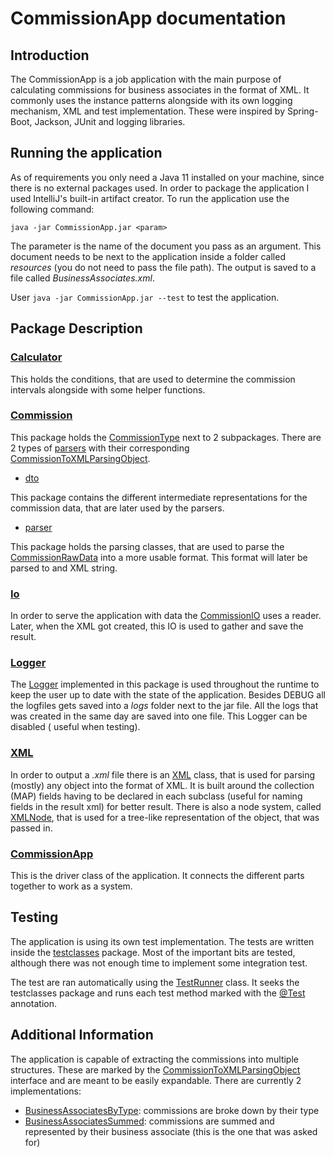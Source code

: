 # CommissionApp documentation

## Introduction

The CommissionApp is a job application with the main purpose of calculating commissions for business associates in the
format of XML. It commonly uses the instance patterns alongside with its own logging mechanism, XML and test
implementation. These were inspired by Spring-Boot, Jackson, JUnit and logging libraries.

## Running the application

As of requirements you only need a Java 11 installed on your machine, since there is no external packages used.
In order to package the application I used IntelliJ's built-in artifact creator. To run the application use the
following command:

```shell
java -jar CommissionApp.jar <param>
```

The parameter is the name of the document you pass as an argument. This document needs to be next to the application
inside a folder called _resources_ (you do not need to pass the file path). The output is saved to a file called
_BusinessAssociates.xml_.

User `java -jar CommissionApp.jar --test` to test the application.

## Package Description

### [Calculator](src/main/calculator)

This holds the conditions, that are used to determine the commission intervals alongside with some helper functions.

### [Commission](src/main/commission)

This package holds the [CommissionType](src/main/commission/CommissionType.java) next to 2 subpackages. There are 2
types of [parsers](src/main/commission/parser/CommissionParser.java) with their
corresponding [CommissionToXMLParsingObject](src/main/commission/parser/CommissionToXMLParsingObject.java).

- [dto](src/main/commission/dto)

This package contains the different intermediate representations for the commission data, that are later used by the
parsers.

- [parser](src/main/commission/parser)

This package holds the parsing classes, that are used to parse
the [CommissionRawData](src/main/commission/dto/CommissionRawData.java) into a more usable format. This format will
later be parsed to and XML string.

### [Io](src/main/io)

In order to serve the application with data the [CommissionIO](src/main/io/CommissionIO.java) uses a reader. Later, when
the XML got created, this IO is used to gather and save the result.

### [Logger](src/main/logger)

The [Logger](src/main/logger/Logger.java) implemented in this package is used throughout the runtime to keep the
user up to date with the state of the application. Besides DEBUG all the logfiles gets saved into a *logs* folder next
to the jar file. All the logs that was created in the same day are saved into one file. This Logger can be disabled (
useful when testing).

### [XML](src/main/xml)

In order to output a _.xml_ file there is an [XML](src/main/xml/XML.java) class, that is used for parsing (mostly) any
object into the format of XML. It is built around the collection (MAP) fields having to be declared in each
subclass (useful for naming fields in the result xml) for better result. There is also a node system,
called [XMLNode](src/main/xml/XMLNode.java), that is used for a tree-like representation of the object, that was passed
in.

### [CommissionApp](src/main/CommissionApp.java)

This is the driver class of the application. It connects the different parts together to work as a system.

## Testing

The application is using its own test implementation. The tests are written inside
the [testclasses](src/test/testclasses) package. Most of the important bits are tested, although there was not enough
time to implement some integration test.

The test are ran automatically using the [TestRunner](src/test/TestRunner.java) class. It seeks the testclasses package
and runs each test method marked with the [@Test](src/test/helper/Test.java) annotation.

## Additional Information

The application is capable of extracting the commissions into multiple structures. These are marked by
the [CommissionToXMLParsingObject](src/main/commission/parser/CommissionToXMLParsingObject.java) interface and are meant
to be easily expandable. There are currently 2 implementations:

- [BusinessAssociatesByType](src/main/commission/dto/BusinessAssociatesByType.java): commissions are broke down by their
  type
- [BusinessAssociatesSummed](src/main/commission/dto/BusinessAssociatesSummed.java): commissions are summed and
  represented by their business associate (this is the one that was asked for)